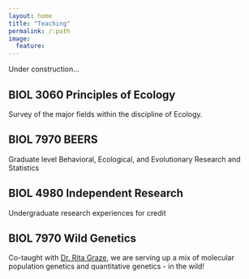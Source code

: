 ```yaml
---
layout: home
title: "Teaching"
permalink: /:path
image:
  feature:
---
```




Under construction...

<div class="tiles">

<div class="tile">
  <h2 class="post-title">BIOL 3060 Principles of Ecology</h2>
  <p class="post-excerpt">Survey of the major fields within the discipline of Ecology.</p>
</div><!-- /.tile -->

<div class="tile">
  <h2 class="post-title">BIOL 7970 BEERS</h2>
  <p class="post-excerpt">Graduate level Behavioral, Ecological, and Evolutionary Research and Statistics</p>
</div><!-- /.tile -->

<div class="tile">
  <h2 class="post-title">BIOL 4980 Independent Research</h2>
  <p class="post-excerpt">Undergraduate research experiences for credit</p>
</div><!-- /.tile -->

<div class="tile">
  <h2 class="post-title">BIOL 7970 Wild Genetics</h2>
  <p class="post-excerpt">Co-taught with <a href="https://wp.auburn.edu/grazelab/">Dr. Rita Graze</a>, we are serving up a mix of molecular population genetics and quantitative genetics - in the wild!</p>
</div><!-- /.tile -->

</div><!-- /.tiles -->

